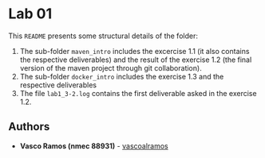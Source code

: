﻿# Lab 01

This `README` presents some structural details of the folder:

 1. The sub-folder `maven_intro` includes the excercise 1.1 (it also contains the respective deliverables) and the result of the exercise 1.2 (the final version of the maven project through git collaboration).
 2. The sub-folder `docker_intro` includes the exercise 1.3 and the respective deliverables
 3. The file `lab1_3-2.log` contains the first deliverable asked in the exercise 1.2.

## Authors

-   **Vasco Ramos (nmec 88931)** - [vascoalramos](https://github.com/vascoalramos)
